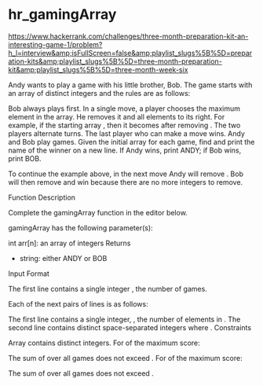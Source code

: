 # hr_gamingArray
https://www.hackerrank.com/challenges/three-month-preparation-kit-an-interesting-game-1/problem?h_l=interview&amp;isFullScreen=false&amp;playlist_slugs%5B%5D=preparation-kits&amp;playlist_slugs%5B%5D=three-month-preparation-kit&amp;playlist_slugs%5B%5D=three-month-week-six

Andy wants to play a game with his little brother, Bob. The game starts with an array of distinct integers and the rules are as follows:

Bob always plays first.
In a single move, a player chooses the maximum element in the array. He removes it and all elements to its right. For example, if the starting array , then it becomes  after removing .
The two players alternate turns.
The last player who can make a move wins.
Andy and Bob play  games. Given the initial array for each game, find and print the name of the winner on a new line. If Andy wins, print ANDY; if Bob wins, print BOB.

To continue the example above, in the next move Andy will remove . Bob will then remove  and win because there are no more integers to remove.

Function Description

Complete the gamingArray function in the editor below.

gamingArray has the following parameter(s):

int arr[n]: an array of integers
Returns
- string: either ANDY or BOB

Input Format

The first line contains a single integer , the number of games.

Each of the next  pairs of lines is as follows:

The first line contains a single integer, , the number of elements in .
The second line contains  distinct space-separated integers  where .
Constraints

Array  contains  distinct integers.
For  of the maximum score:

The sum of  over all games does not exceed .
For  of the maximum score:

The sum of  over all games does not exceed .

